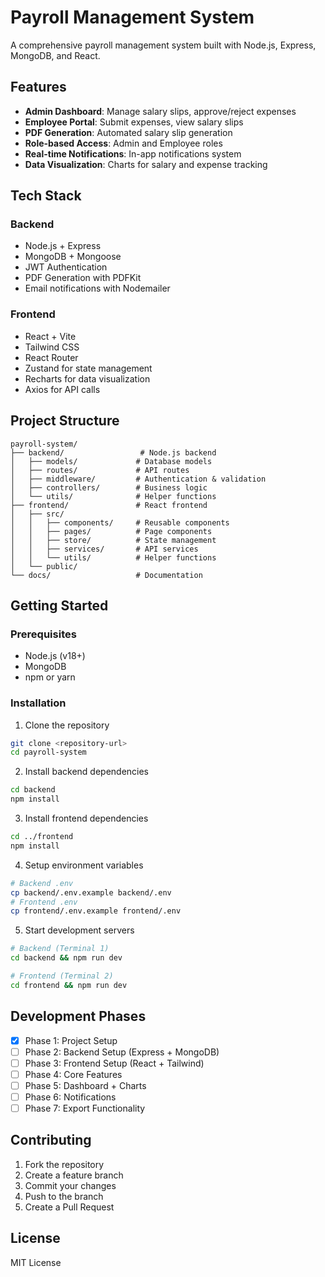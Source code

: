 # Payroll Management System

A comprehensive payroll management system built with Node.js, Express, MongoDB, and React.

## Features

- **Admin Dashboard**: Manage salary slips, approve/reject expenses
- **Employee Portal**: Submit expenses, view salary slips
- **PDF Generation**: Automated salary slip generation
- **Role-based Access**: Admin and Employee roles
- **Real-time Notifications**: In-app notifications system
- **Data Visualization**: Charts for salary and expense tracking

## Tech Stack

### Backend
- Node.js + Express
- MongoDB + Mongoose
- JWT Authentication
- PDF Generation with PDFKit
- Email notifications with Nodemailer

### Frontend
- React + Vite
- Tailwind CSS
- React Router
- Zustand for state management
- Recharts for data visualization
- Axios for API calls

## Project Structure

```
payroll-system/
├── backend/                 # Node.js backend
│   ├── models/             # Database models
│   ├── routes/             # API routes
│   ├── middleware/         # Authentication & validation
│   ├── controllers/        # Business logic
│   └── utils/              # Helper functions
├── frontend/               # React frontend
│   ├── src/
│   │   ├── components/     # Reusable components
│   │   ├── pages/          # Page components
│   │   ├── store/          # State management
│   │   ├── services/       # API services
│   │   └── utils/          # Helper functions
│   └── public/
└── docs/                   # Documentation
```

## Getting Started

### Prerequisites
- Node.js (v18+)
- MongoDB
- npm or yarn

### Installation

1. Clone the repository
```bash
git clone <repository-url>
cd payroll-system
```

2. Install backend dependencies
```bash
cd backend
npm install
```

3. Install frontend dependencies
```bash
cd ../frontend
npm install
```

4. Setup environment variables
```bash
# Backend .env
cp backend/.env.example backend/.env
# Frontend .env
cp frontend/.env.example frontend/.env
```

5. Start development servers
```bash
# Backend (Terminal 1)
cd backend && npm run dev

# Frontend (Terminal 2)
cd frontend && npm run dev
```

## Development Phases

- [x] Phase 1: Project Setup
- [ ] Phase 2: Backend Setup (Express + MongoDB)
- [ ] Phase 3: Frontend Setup (React + Tailwind)
- [ ] Phase 4: Core Features
- [ ] Phase 5: Dashboard + Charts
- [ ] Phase 6: Notifications
- [ ] Phase 7: Export Functionality

## Contributing

1. Fork the repository
2. Create a feature branch
3. Commit your changes
4. Push to the branch
5. Create a Pull Request

## License

MIT License
